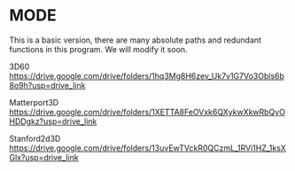 # MODE
This is a basic version, there are many absolute paths and redundant functions in this program.
We will modify it soon.

3D60 https://drive.google.com/drive/folders/1hq3Mg8H6zev_Uk7v1G7Vo3Obls6b8o9h?usp=drive_link

Matterport3D https://drive.google.com/drive/folders/1XETTA8FeOVxk6QXykwXkwRbQyOHDDgkz?usp=drive_link

Stanford2d3D https://drive.google.com/drive/folders/13uvEwTVckR0QCzmL_1RVi1HZ_1ksXGlx?usp=drive_link

